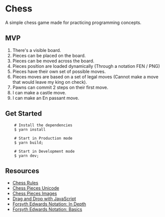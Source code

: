 # Chess

A simple chess game made for practicing programming concepts.

## MVP

1. There's a visible board.
2. Pieces can be placed on the board.
3. Pieces can be moved across the board.
4. Pieces position are loaded dynamically (Through a notation FEN / PNG)
5. Pieces have their own set of possible moves.
6. Pieces moves are based on a set of legal moves (Cannot make a move that would leave my king on check).
7. Pawns can commit 2 steps on their first move.
8. I can make a castle move.
9. I can make an En passant move.

## Get Started

```
	# Install the dependencies
	$ yarn install

	# Start in Production mode
	$ yarn build;

	# Start in Development mode
	$ yarn dev;
```

## Resources

- [Chess Rules](https://www.wikiwand.com/en/Chess#/Rules)
- [Chess Pieces Unicode](https://www.w3schools.com/charsets/ref_utf_symbols.asp)
- [Chess Pieces Images](https://commons.wikimedia.org/wiki/Category:SVG_chess_pieces)
- [Drag and Drop with JavaScript](https://www.javascripttutorial.net/web-apis/javascript-drag-and-drop/)
- [Forsyth Edwards Notation: In Depth](https://en.wikipedia.org/wiki/Forsyth%E2%80%93Edwards_Notation)
- [Forsyth Edwards Notation: Basics](https://www.chess.com/terms/fen-chess)
